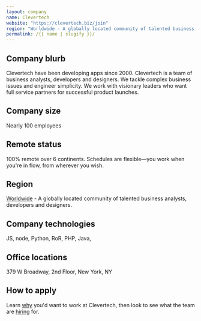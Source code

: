 ```yaml
---
layout: company
name: Clevertech
website: "https://clevertech.biz/join"
region: "Worldwide - A globally located community of talented business analysts, developers and designers."
permalink: /{{ name | slugify }}/
---
```


## Company blurb

Clevertech have been developing apps since 2000. Clevertech is a team of business analysts, developers and designers. We tackle complex business issues and engineer simplicity. We work with visionary leaders who want full service partners for successful product launches.

## Company size

Nearly 100 employees

## Remote status

100% remote over 6 continents. Schedules are flexible—you work when you're in flow, from wherever you wish.

## Region

[Worldwide](https://clevertech.biz/meet#map-canvas) - A globally located community of talented business analysts, developers and designers.

## Company technologies

JS, node, Python, RoR, PHP, Java,

## Office locations

379 W Broadway, 2nd Floor, New York, NY

## How to apply

Learn [why](https://clevertech.biz/join) you'd want to work at Clevertech, then look to see what the team are [hiring](https://clevertech.biz/careers) for.